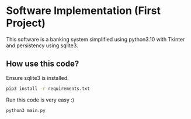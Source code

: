 # Software Implementation (First Project)

This software is a banking system simplified using python3.10 with Tkinter and persistency using sqlite3.

## How use this code?

Ensure sqlite3 is installed.

```bash
pip3 install -r requirements.txt
```

Run this code is very easy :)

```bash
python3 main.py
```
